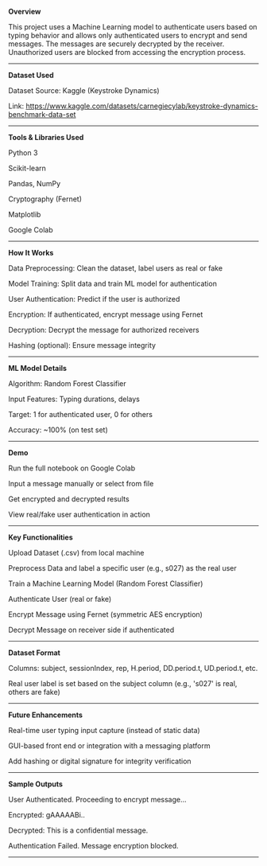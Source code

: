 **Overview**

This project uses a Machine Learning model to authenticate users based on typing behavior and allows only authenticated users to encrypt and send messages. The messages are securely decrypted by the receiver. Unauthorized users are blocked from accessing the encryption process.


---

**Dataset Used**

Dataset Source: Kaggle (Keystroke Dynamics)

Link: https://www.kaggle.com/datasets/carnegiecylab/keystroke-dynamics-benchmark-data-set

---

**Tools & Libraries Used**

Python 3

Scikit-learn

Pandas, NumPy

Cryptography (Fernet)

Matplotlib

Google Colab

---

**How It Works**

Data Preprocessing: Clean the dataset, label users as real or fake

Model Training: Split data and train ML model for authentication

User Authentication: Predict if the user is authorized

Encryption: If authenticated, encrypt message using Fernet

Decryption: Decrypt the message for authorized receivers

Hashing (optional): Ensure message integrity

---

**ML Model Details**

Algorithm: Random Forest Classifier

Input Features: Typing durations, delays

Target: 1 for authenticated user, 0 for others

Accuracy: ~100% (on test set)

---

**Demo**

Run the full notebook on Google Colab

Input a message manually or select from file

Get encrypted and decrypted results

View real/fake user authentication in action

---

**Key Functionalities**

Upload Dataset (.csv) from local machine

Preprocess Data and label a specific user (e.g., s027) as the real user

Train a Machine Learning Model (Random Forest Classifier)

Authenticate User (real or fake)

Encrypt Message using Fernet (symmetric AES encryption)

Decrypt Message on receiver side if authenticated

---

**Dataset Format**

Columns: subject, sessionIndex, rep, H.period, DD.period.t, UD.period.t, etc.

Real user label is set based on the subject column (e.g., 's027' is real, others are fake)

---

**Future Enhancements**

Real-time user typing input capture (instead of static data)

GUI-based front end or integration with a messaging platform

Add hashing or digital signature for integrity verification

---

**Sample Outputs**

User Authenticated. Proceeding to encrypt message...

Encrypted: gAAAAABi..

Decrypted: This is a confidential message.

Authentication Failed. Message encryption blocked.

---










